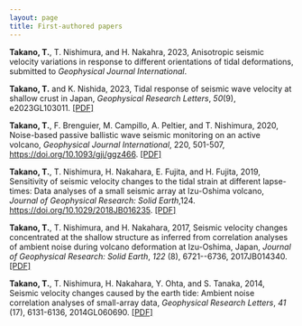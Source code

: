 ```yaml
---
layout: page
title: First-authored papers
---
```



**Takano, T.**, T. Nishimura, and H. Nakahra, 2023, Anisotropic seismic velocity variations in response to different orientations of tidal deformations, submitted to *Geophysical Journal International*.

**Takano, T.** and K. Nishida, 2023, Tidal response of seismic wave velocity at shallow crust in Japan, *Geophysical Research Letters*, *50*(9), e2023GL103011. [[PDF]](/papers/TakanoNishida2023.pdf)

**Takano, T.**, F. Brenguier, M. Campillo, A. Peltier, and T. Nishimura, 2020, Noise-based passive ballistic wave seismic monitoring on an active volcano, *Geophysical Journal International*, 220, 501-507, https://doi.org/10.1093/gji/ggz466. [[PDF]](/papers/Takano+2020.pdf)

**Takano, T.**, T. Nishimura, H. Nakahara, E. Fujita, and H. Fujita, 2019, Sensitivity of seismic velocity changes to the tidal strain at different lapse-times: Data analyses of a small seismic array at Izu-Oshima volcano, *Journal of Geophysical Research: Solid Earth*,124. https://doi.org/10.1029/2018JB016235. [[PDF]](/papers/Takano+2019.pdf)

**Takano, T.**, T. Nishimura, and H. Nakahara, 2017, Seismic velocity changes concentrated at the shallow structure as inferred from correlation analyses of ambient noise during volcano deformation at Izu-Oshima, Japan, *Journal of Geophysical Research: Solid Earth*, *122* (8), 6721--6736, 2017JB014340. [[PDF]](/papers/Takano+2017.pdf)

**Takano, T.**, T. Nishimura, H. Nakahara, Y. Ohta, and S. Tanaka, 2014, Seismic velocity changes caused by the earth tide: Ambient noise correlation analyses of small-array data, *Geophysical Research Letters*, *41* (17), 6131-6136, 2014GL060690. [[PDF]](/papers/Takano+2014.pdf)

